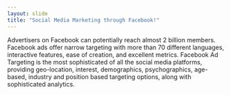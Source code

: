 ```yaml
---
layout: slide
title: "Social Media Marketing through Facebook!"
---
```

Advertisers on Facebook can potentially reach almost 2 billion members. Facebook ads offer narrow targeting with more than 70 different languages, interactive features, ease of creation, and excellent metrics. Facebook Ad Targeting is the most sophisticated of all the social media platforms, providing geo-location, interest, demographics, psychographics, age-based, industry and position based targeting options, along with sophisticated analytics.

